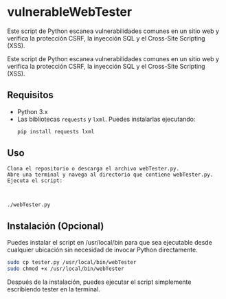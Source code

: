 # vulnerableWebTester
Este script de Python escanea vulnerabilidades comunes en un sitio web y verifica la protección CSRF, la inyección SQL y el Cross-Site Scripting (XSS).


Este script de Python escanea vulnerabilidades comunes en un sitio web y verifica la protección CSRF, la inyección SQL y el Cross-Site Scripting (XSS).

## Requisitos

- Python 3.x
- Las bibliotecas `requests` y `lxml`. Puedes instalarlas ejecutando:
  ```bash
  pip install requests lxml

## Uso

    Clona el repositorio o descarga el archivo webTester.py.
    Abre una terminal y navega al directorio que contiene webTester.py.
    Ejecuta el script:

    

    ./webTester.py

## Instalación (Opcional)

Puedes instalar el script en /usr/local/bin para que sea ejecutable desde cualquier ubicación sin necesidad de invocar Python directamente.

```bash
sudo cp tester.py /usr/local/bin/webTester
sudo chmod +x /usr/local/bin/webTester
```
Después de la instalación, puedes ejecutar el script simplemente escribiendo tester en la terminal.
